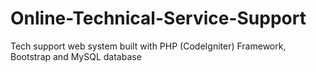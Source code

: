 # Online-Technical-Service-Support
Tech support web system built with PHP (CodeIgniter) Framework, Bootstrap and MySQL database
